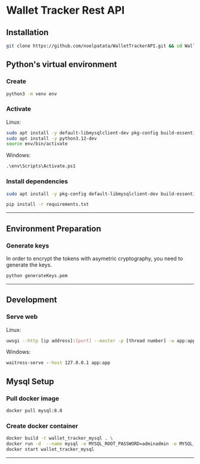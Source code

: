 # Wallet Tracker Rest API
## Installation
``` bash
git clone https://github.com/noelpatata/WalletTrackerAPI.git && cd WalletTrackerAPI/
```

## Python's virtual environment
### Create

``` bash
python3 -m venv env
```
### Activate 
Linux:

``` bash
sudo apt install -y default-libmysqlclient-dev pkg-config build-essential
sudo apt install -y python3.12-dev
source env/bin/activate
```
Windows:

``` cmd
.\env\Scripts\Activate.ps1
```
### Install dependencies

``` bash
sudo apt install -y pkg-config default-libmysqlclient-dev build-essential
```

``` bash
pip install -r requirements.txt
```

---

## Environment Preparation
### Generate keys
In order to encrypt the tokens with asymetric cryptography, you need to generate the keys.
``` bash
python generateKeys.pem
```
---

## Development
### Serve web
Linux:

``` bash
uwsgi --http [ip address]:[port] --master -p [thread number] -w app:app
```
Windows:

``` cmd
waitress-serve --host 127.0.0.1 app:app
```
## Mysql Setup
### Pull docker image

``` bash
docker pull mysql:8.0
```
### Create docker container

``` bash
docker build -t wallet_tracker_mysql . \
docker run -d  --name mysql -e MYSQL_ROOT_PASSWORD=adminadmin -e MYSQL_DATABASE=wallet_tracker -e MYSQL_USER=noel -e MYSQL_PASSWORD=adminadmin -p 3306:3306  wallet_tracker_mysql \
docker start wallet_tracker_mysql
```
---

